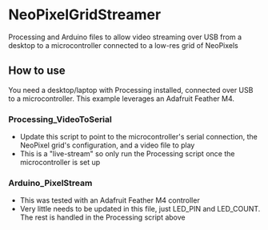 # NeoPixelGridStreamer
Processing and Arduino files to allow video streaming over USB from a desktop to a microcontroller connected to a low-res grid of NeoPixels

## How to use
You need a desktop/laptop with Processing installed, connected over USB to a microcontroller. This example leverages an Adafruit Feather M4.

### Processing_VideoToSerial
* Update this script to point to the microcontroller's serial connection, the NeoPixel grid's configuration, and a video file to play
* This is a "live-stream" so only run the Processing script once the microcontroller is set up

### Arduino_PixelStream
* This was tested with an Adafruit Feather M4 controller
* Very little needs to be updated in this file, just LED_PIN and LED_COUNT. The rest is handled in the Processing script above
